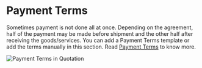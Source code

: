# Payment Terms

Sometimes payment is not done all at once. Depending on the agreement, half of the payment may be made before shipment and the other half after receiving the goods/services. You can add a Payment Terms template or add the terms manually in this section. Read [Payment Terms](/docs/user/manual/en/accounts/payment-terms) to know more.

<img class="screenshot" alt="Payment Terms in Quotation" src="{{docs_base_url}}/assets/img/selling/quotation-payment-terms.png">

